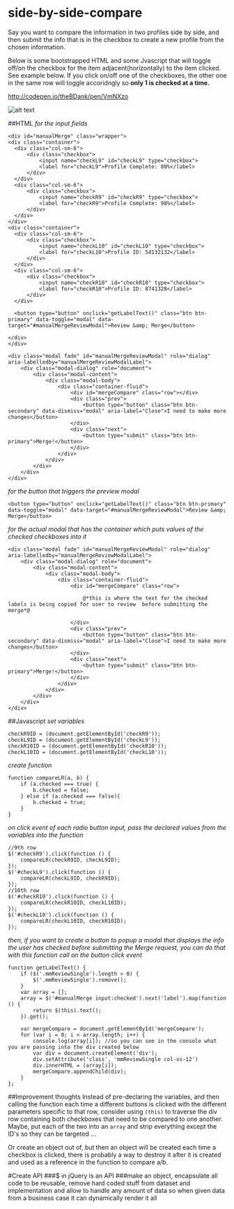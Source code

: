 # side-by-side-compare

Say you want to compare the information in two profiles side by side, and then submit the info that is in the checkbox to create a new profile from the chosen information.

Below is some bootstrapped HTML and some Jvascript that will toggle off/on the checkbox for the item adjacent(horizontally) to the item clicked. See example below. If you click on/off one of the checkboxes, the other one in the same row will toggle accoridngly so **only 1 is checked at a time.**

http://codepen.io/theBDank/pen/VmNXzo

![alt text](http://i1295.photobucket.com/albums/b638/b2_franklin/compare%20profile_zpsofujeesa.jpg "Example")

##HTML
*for the input fields*
```
<div id="manualMerge" class="wrapper">
<div class="container">
  <div class="col-sm-6">
      <div class="checkbox">
          <input name="checkL9" id="checkL9" type="checkbox">
          <label for="checkL9">Profile Complete: 80%</label>
      </div>
  </div>
  <div class="col-sm-6">
      <div class="checkbox">
          <input name="checkR9" id="checkR9" type="checkbox">
          <label for="checkR9">Profile Complete: 98%</label>
      </div>
  </div>
</div>
<div class="container">
  <div class="col-sm-6">
      <div class="checkbox">
          <input name="checkL10" id="checkL10" type="checkbox">
          <label for="checkL10">Profile ID: 54132132</label>
      </div>
  </div>
  <div class="col-sm-6">
      <div class="checkbox">
          <input name="checkR10" id="checkR10" type="checkbox">
          <label for="checkR10">Profile ID: 8741328</label>
      </div>
  </div>
  
  <button type="button" onclick="getLabelText()" class="btn btn-primary" data-toggle="modal" data-target="#manualMergeReviewModal">Review &amp; Merge</button>
  
</div>
</div>

<div class="modal fade" id="manualMergeReviewModal" role="dialog" aria-labelledby="manualMergeReviewModalLabel">
    <div class="modal-dialog" role="document">
        <div class="modal-content">
            <div class="modal-body">
                <div class="container-fluid">
                    <div id="mergeCompare" class="row"></div>
                    <div class="prev">
                        <button type="button" class="btn btn-secondary" data-dismiss="modal" aria-label="Close">I need to make more changes</button>
                    </div>
                    <div class="next">
                        <button type="submit" class="btn btn-primary">Merge!</button>
                    </div>
                </div>                        
            </div>
        </div>
    </div>
</div>
```

*for the button that triggers the preview modal*
```
<button type="button" onclick="getLabelText()" class="btn btn-primary" data-toggle="modal" data-target="#manualMergeReviewModal">Review &amp; Merge</button>
```

*for the actual modal that has the container which puts values of the checked checkboxes into it*
```
<div class="modal fade" id="manualMergeReviewModal" role="dialog" aria-labelledby="manualMergeReviewModalLabel">
    <div class="modal-dialog" role="document">
        <div class="modal-content">
            <div class="modal-body">
                <div class="container-fluid">
                    <div id="mergeCompare" class="row">

                        @*this is where the text for the checked labels is being copied for user to review  before submitting the merge*@

                    </div>
                    <div class="prev">
                        <button type="button" class="btn btn-secondary" data-dismiss="modal" aria-label="Close">I need to make more changes</button>
                    </div>
                    <div class="next">
                        <button type="submit" class="btn btn-primary">Merge!</button>
                    </div>
                </div>                        
            </div>
        </div>
    </div>
</div>
```

##Javascript
*set variables*
```
checkR9ID = (document.getElementById('checkR9'));
checkL9ID = (document.getElementById('checkL9'));
checkR10ID = (document.getElementById('checkR10'));
checkL10ID = (document.getElementById('checkL10'));
```

*create function*
```
function compareLR(a, b) {
    if (a.checked === true) {
        b.checked = false;            
    } else if (a.checked === false){
        b.checked = true;            
    }
}
```

*on click event of each radio button input, pass the declared values from the variables into the function*
```
//9th row
$('#checkR9').click(function () {
    compareLR(checkR9ID, checkL9ID);
});
$('#checkL9').click(function () {
    compareLR(checkL9ID, checkR9ID);
});
//10th row
$('#checkR10').click(function () {
    compareLR(checkR10ID, checkL10ID);
});
$('#checkL10').click(function () {
    compareLR(checkL10ID, checkR10ID);
});
```

*then, if you want to create a button to popup a modal that displays the info the user has checked before submitting the Merge request, you can do that with this function call on the button click event*
```
function getLabelText() {
    if ($('.mmReviewSingle').length > 0) {
        $('.mmReviewSingle').remove();
    }
    var array = [];    
    array = $('#manualMerge input:checked').next('label').map(function () {
        return $(this).text();
    }).get();
    
    var mergeCompare = document.getElementById('mergeCompare');
    for (var i = 0; i < array.length; i++) {
        console.log(array[i]); //so you can see in the console what you are passing into the div created below
        var div = document.createElement('div');
        div.setAttribute('class', 'mmReviewSingle col-xs-12')
        div.innerHTML = (array[i]);
        mergeCompare.appendChild(div);
    }    
};
```

##Improvement thoughts
Instead of pre-declaring the variables, and then calling the function each time a different buttons is clicked with the different parameters specific to that row, consider using `(this)` to traverse the div row containing both checkboxes that need to be compared to one another. Maybe, put each of the two into an `array` and strip everything except the ID's so they can be targeted ...

Or create an object out of, but then an object will be created each time a checkbox is clicked, there is probably a way to destroy it after it is created and used as a reference in the function to compare a/b.

#Create API
###$ in jQuery is an API
###make an object, encapsulate all code to be reusable, remove hard coded stuff from dataset and implementation and allow to handle any amount of data so when given data from a business case it can dynamically render it all

